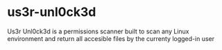 # us3r-unl0ck3d
Us3r Unl0ck3d is a permissions scanner built to scan any Linux environment and return all accesible files by the currenty logged-in user
